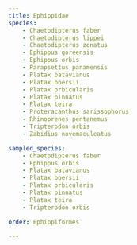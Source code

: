 ```yaml
---
title: Ephippidae
species:
    - Chaetodipterus faber
    - Chaetodipterus lippei
    - Chaetodipterus zonatus
    - Ephippus goreensis
    - Ephippus orbis
    - Parapsettus panamensis
    - Platax batavianus
    - Platax boersii
    - Platax orbicularis
    - Platax pinnatus
    - Platax teira
    - Proteracanthus sarissophorus
    - Rhinoprenes pentanemus
    - Tripterodon orbis
    - Zabidius novemaculeatus

sampled_species:
    - Chaetodipterus faber
    - Ephippus orbis
    - Platax batavianus
    - Platax boersii
    - Platax orbicularis
    - Platax pinnatus
    - Platax teira
    - Tripterodon orbis

order: Ephippiformes

---
```

